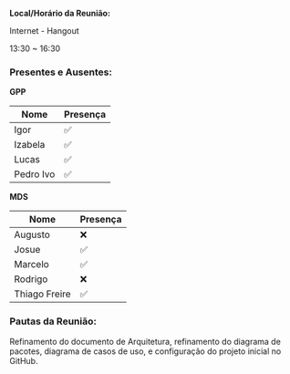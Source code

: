 **Local/Horário da Reunião:**

Internet - Hangout

13:30  ~  16:30

### Presentes e Ausentes:
**GPP**

Nome      |   Presença
---       |    ---
Igor      |    :white_check_mark:
Izabela   |    :white_check_mark:
Lucas     |    :white_check_mark:
Pedro Ivo |    :white_check_mark:

**MDS**

Nome      |   Presença
---       |    ---
Augusto   |    :x:
Josue     |    :white_check_mark:
Marcelo   |    :white_check_mark:
Rodrigo   |    :x:
Thiago Freire|    :white_check_mark:

### Pautas da Reunião:

Refinamento do documento de Arquitetura, refinamento do diagrama de pacotes, diagrama de casos de uso, e configuração do projeto inicial no GitHub.